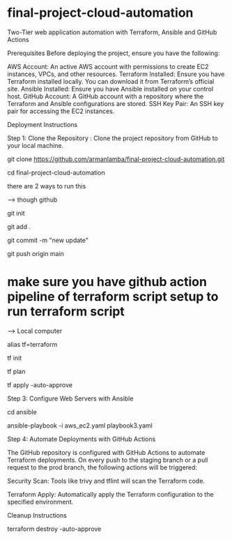 # final-project-cloud-automation
Two-Tier web application automation with Terraform, Ansible and GitHub Actions

Prerequisites
Before deploying the project, ensure you have the following:

AWS Account: An active AWS account with permissions to create EC2 instances, VPCs, and other resources.
Terraform Installed: Ensure you have Terraform installed locally. You can download it from Terraform’s official site.
Ansible Installed: Ensure you have Ansible installed on your control host.
GitHub Account: A GitHub account with a repository where the Terraform and Ansible configurations are stored.
SSH Key Pair: An SSH key pair for accessing the EC2 instances.

Deployment Instructions

Step 1: Clone the Repository
: Clone the project repository from GitHub to your local machine.

git clone https://github.com/armanlamba/final-project-cloud-automation.git

cd final-project-cloud-automation

there are 2 ways to run this 

--> though github

git init 

git add .

git commit -m "new update"  

git push origin main

# make sure you have github action pipeline of terraform script setup to run terraform script 

--> Local computer 

alias tf=terraform

tf init

tf plan

tf apply -auto-approve

Step 3: Configure Web Servers with Ansible

cd ansible

ansible-playbook -i aws_ec2.yaml playbook3.yaml

Step 4: Automate Deployments with GitHub Actions

The GitHub repository is configured with GitHub Actions to automate Terraform deployments. On every push to the staging branch or a pull request to the prod branch, the following actions will be triggered:

Security Scan: Tools like trivy and tflint will scan the Terraform code.

Terraform Apply: Automatically apply the Terraform configuration to the specified environment.

Cleanup Instructions

terraform destroy -auto-approve
